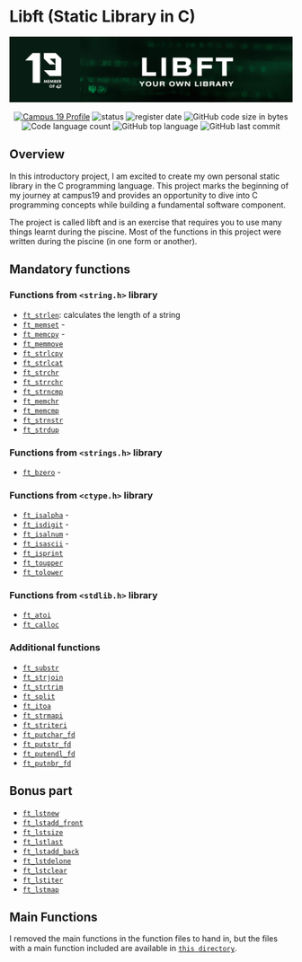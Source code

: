 # Libft (Static Library in C)
![libft header](https://github.com/P-Claus/libft/blob/main/subject/LIBFT-header.png)

<p align='center'>
	<a href='https://profile.intra.42.fr/users/pclaus' target="_blank"><img alt="Campus 19 Profile" src="https://img.shields.io/badge/Campus%2019%20Profile-071C13" ></a>
<img alt="status" src="https://img.shields.io/badge/status-ongoing-success?color=071C13&style=flat-square"/>
  	<img alt="register date" src="https://img.shields.io/badge/registered-16%20%2F%2010%20%2F%202023-success?color=071C13&style=flat-square"/>
<img alt="GitHub code size in bytes" src="https://img.shields.io/github/languages/code-size/P-Claus/libft?color=071C13" />
	<img alt="Code language count" src="https://img.shields.io/github/languages/count/P-Claus/libft?color=071C13" />
	<img alt="GitHub top language" src="https://img.shields.io/github/languages/top/P-Claus/libft?color=071C13" />
	<img alt="GitHub last commit" src="https://img.shields.io/github/last-commit/P-Claus/libft?color=071C13" />

	
</p>


## Overview

In this introductory project, I am excited to create my own personal static library in the C programming language. This project marks the beginning of my journey at campus19 and provides an opportunity to dive into C programming concepts while building a fundamental software component.<br>

The project is called libft and is an exercise that requires you to use many things learnt during the piscine. Most of the functions in this project were written during the piscine (in one form or another).

## Mandatory functions


### Functions from `<string.h>` library
* [`ft_strlen`](https://github.com/P-Claus/libft/blob/main/libft/ft_strlen.c): calculates the length of a string
* [`ft_memset`]() - 
* [`ft_memcpy`]() - 
* [`ft_memmove`]()
* [`ft_strlcpy`]()
* [`ft_strlcat`]()
* [`ft_strchr`]()
* [`ft_strrchr`]()
* [`ft_strncmp`]()
* [`ft_memchr`]()
* [`ft_memcmp`]()
* [`ft_strnstr`]()
* [`ft_strdup`]()

### Functions from `<strings.h>` library
* [`ft_bzero`]() - 

### Functions from `<ctype.h>` library
* [`ft_isalpha`]() - 
* [`ft_isdigit`]() - 
* [`ft_isalnum`]() - 
* [`ft_isascii`]() - 
* [`ft_isprint`]()
* [`ft_toupper`]()
* [`ft_tolower`]()

### Functions from `<stdlib.h>` library
* [`ft_atoi`]()
* [`ft_calloc`]()

### Additional functions
* [`ft_substr`]()
* [`ft_strjoin`]()
* [`ft_strtrim`]()
* [`ft_split`]()
* [`ft_itoa`]()
* [`ft_strmapi`]()
* [`ft_striteri`]()
* [`ft_putchar_fd`]()
* [`ft_putstr_fd`]()
* [`ft_putendl_fd`]()
* [`ft_putnbr_fd`]()

## Bonus part
* [`ft_lstnew`]()
* [`ft_lstadd_front`]()
* [`ft_lstsize`]()
* [`ft_lstlast`]()
* [`ft_lstadd_back`]()
* [`ft_lstdelone`]()
* [`ft_lstclear`]()
* [`ft_lstiter`]()
* [`ft_lstmap`]()

## Main Functions
I removed the main functions in the function files to hand in, but the files with a main function included are available in [`this directory`](https://github.com/P-Claus/libft/tree/main/main_functions).
